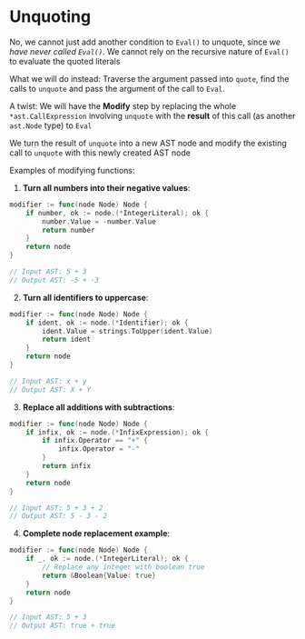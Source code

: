 # Unquoting

No, we cannot just add another condition to `Eval()` to unquote, since _we have never called `Eval()`_. We cannot rely on the recursive nature of `Eval()` to evaluate the quoted literals

What we will do instead: Traverse the argument passed into `quote`, find the calls to `unquote` and pass the argument of the call to `Eval`.

A twist: We will have the **Modify** step by replacing the whole `*ast.CallExpression` involving `unquote` with the **result** of this call (as another `ast.Node` type) to `Eval`

We turn the result of `unquote` into a new AST node and modify the existing call to `unquote` with this newly created AST node

Examples of modifying functions:

1. **Turn all numbers into their negative values**:

```go
modifier := func(node Node) Node {
    if number, ok := node.(*IntegerLiteral); ok {
        number.Value = -number.Value
        return number
    }
    return node
}

// Input AST: 5 + 3
// Output AST: -5 + -3
```

2. **Turn all identifiers to uppercase**:

```go
modifier := func(node Node) Node {
    if ident, ok := node.(*Identifier); ok {
        ident.Value = strings.ToUpper(ident.Value)
        return ident
    }
    return node
}

// Input AST: x + y
// Output AST: X + Y
```

3. **Replace all additions with subtractions**:

```go
modifier := func(node Node) Node {
    if infix, ok := node.(*InfixExpression); ok {
        if infix.Operator == "+" {
            infix.Operator = "-"
        }
        return infix
    }
    return node
}

// Input AST: 5 + 3 + 2
// Output AST: 5 - 3 - 2
```

4. **Complete node replacement example**:

```go
modifier := func(node Node) Node {
    if _, ok := node.(*IntegerLiteral); ok {
        // Replace any integer with boolean true
        return &Boolean{Value: true}
    }
    return node
}

// Input AST: 5 + 3
// Output AST: true + true
```
